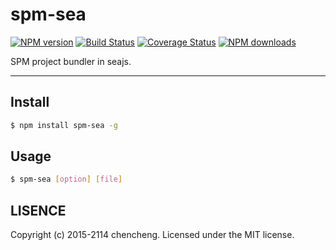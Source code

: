 # spm-sea

[![NPM version](https://img.shields.io/npm/v/spm-sea.svg?style=flat)](https://npmjs.org/package/spm-sea)
[![Build Status](https://img.shields.io/travis/spmjs/spm-sea.svg?style=flat)](https://travis-ci.org/spmjs/spm-sea)
[![Coverage Status](https://img.shields.io/coveralls/spmjs/spm-sea.svg?style=flat)](https://coveralls.io/r/spmjs/spm-sea)
[![NPM downloads](http://img.shields.io/npm/dm/spm-sea.svg?style=flat)](https://npmjs.org/package/spm-sea)

SPM project bundler in seajs.

---

## Install

```bash
$ npm install spm-sea -g
```

## Usage

```bash
$ spm-sea [option] [file]
```

## LISENCE

Copyright (c) 2015-2114 chencheng. Licensed under the MIT license.
